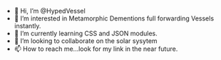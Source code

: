 - 👋 Hi, I’m @HypedVessel 
- 👀 I’m interested in Metamorphic Dementions full forwarding Vessels instantly.
- 🌱 I’m currently learning CSS and JSON modules.
- 💞️ I’m looking to collaborate on the solar sysytem
- 📫 How to reach me...look for my link in the near future.

<!---
HypedVessel/HypedVessel is a ✨ special ✨ repository because its `README.md` (this file) appears on your GitHub profile.
You can click the Preview link to take a look at your changes.
--->
